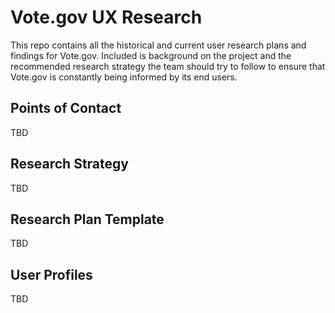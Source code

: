 Vote.gov UX Research
===================  
This repo contains all the historical and current user research plans and findings for Vote.gov. Included is background on the project and the recommended research strategy the team should try to follow to ensure that Vote.gov is constantly being informed by its end users.

Points of Contact
---
TBD

Research Strategy
--------------  
TBD


Research Plan Template
-------------
TBD

User Profiles  
-------------  
TBD
